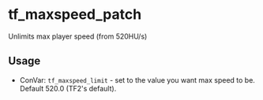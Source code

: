 # tf_maxspeed_patch
Unlimits max player speed (from 520HU/s)

## Usage
* ConVar: `tf_maxspeed_limit` - set to the value you want max speed to be. Default 520.0 (TF2's default).
